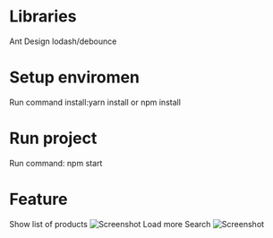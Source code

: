 
# Libraries
Ant Design
lodash/debounce
# Setup enviromen
Run command install:yarn install  or  npm install
# Run project
Run command: npm start

# Feature
Show list of products
![Screenshot](https://github.com/DangThiThu/Demo-Reactjs/assets/148177129/6ff1f0c3-0a05-4192-8100-1518d34c8511)
Load more
Search 
![Screenshot](https://github.com/DangThiThu/Demo-Reactjs/assets/148177129/b329bb1c-1d8d-4c27-8ac3-f325e9b74947)



